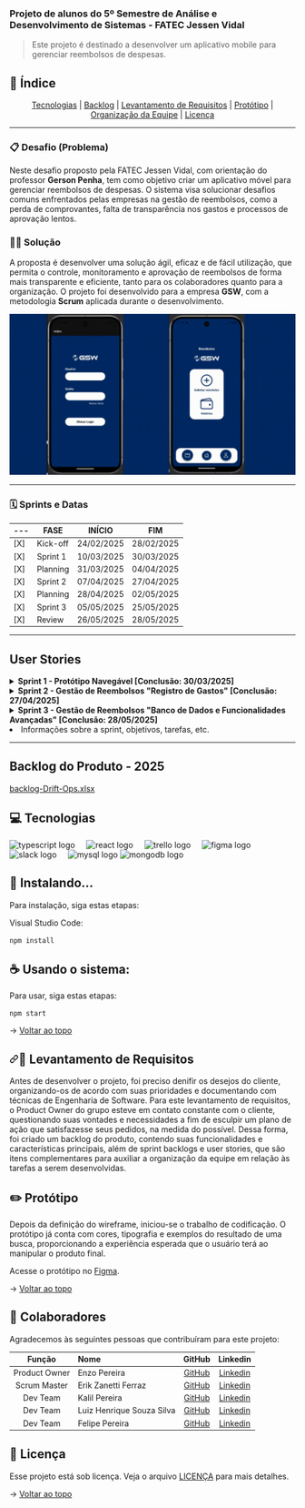 ### Projeto de alunos do 5º Semestre de Análise e Desenvolvimento de Sistemas - FATEC Jessen Vidal

> Este projeto é destinado a desenvolver um aplicativo mobile para gerenciar reembolsos de despesas.



## 📖 Índice 
</div>

<p align="center" dir="auto" name="topo">
    <a href="#tecnologias">Tecnologias</a> | 
    <a href="#backlog">Backlog</a> | 
    <a href="#levantamento">Levantamento de Requisitos</a> |  
    <a href="#prototipo">Protótipo</a> | 
    <a href="#org-equipe">Organização da Equipe</a> | 
    <a href="#licença">Licença</a>
</p>

---
### 📋 Desafio (Problema)

Neste desafio proposto pela FATEC Jessen Vidal, com orientação do professor **Gerson Penha**, tem como objetivo criar um aplicativo móvel para gerenciar reembolsos de despesas. O sistema visa solucionar desafios comuns enfrentados pelas empresas na gestão de reembolsos, como a perda de comprovantes, falta de transparência nos gastos e processos de aprovação lentos.

### 👨‍💻 Solução

A proposta é desenvolver uma solução ágil, eficaz e de fácil utilização, que permita o controle, monitoramento e aprovação de reembolsos de forma mais transparente e eficiente, tanto para os colaboradores quanto para a organização. O projeto foi desenvolvido para a empresa **GSW**, com a metodologia **Scrum** aplicada durante o desenvolvimento.

<img src="IMG/Gif GSW.gif"/>

---


### 🗓️ Sprints e Datas

| --- | FASE      | INÍCIO     | FIM        |
| --- | --------- | ---------- | ---------- |
| [X] | Kick-off  | 24/02/2025 | 28/02/2025 |
| [X] | Sprint 1  | 10/03/2025 | 30/03/2025 |
| [X] | Planning  | 31/03/2025 | 04/04/2025 |
| [X] | Sprint 2  | 07/04/2025 | 27/04/2025 |
| [X] | Planning  | 28/04/2025 | 02/05/2025 |
| [X] | Sprint 3  | 05/05/2025 | 25/05/2025 |
| [X] | Review    | 26/05/2025 | 28/05/2025 |

</div>

---


## User Stories

</div>

<details>
<summary><b>Sprint 1 - Protótipo Navegável [Conclusão: 30/03/2025]</span></b></summary>

| Rank | Prioridade | User Story | Estimativa | Sprint | Requisito do Parceiro | Critério de Aceitação | 
|------|------------|------------|------------|--------|-----------------------|------------------------|
| 1    | ALTA       | Eu, como usuário, desejo visualizar as telas principais do sistema. | 11 | 1 | RF3 | O sistema deve exibir as principais telas com navegação básica entre elas, permitindo fácil visualização de todos os componentes. |
| 2    | ALTA       | Eu, como usuário, desejo ter guias de acessos rápidos. | 12 | 1 | RF4 | As guias devem estar acessíveis a partir de qualquer tela, permitindo navegação ágil e prática para funcionalidades principais. |
| 3    | ALTA       | Eu, como colaborador acessando o app pelo celular, desejo visualizar meu perfil e consultar documentos da empresa. | 10 | 1 | RF7 | O perfil deve exibir informações pessoais e documentos essenciais de forma organizada e fácil de acessar. |
| 4    | MÉDIA      | Eu, como administrador, desejo cadastrar outros usuários (administradores ou colaboradores). | 20 | 2 | RF2 | A tela de cadastro de usuários deve permitir criar e atualizar perfis com diferentes níveis de permissão. |
</details>

<details>
  <summary><b>Sprint 2 - Gestão de Reembolsos "Registro de Gastos" [Conclusão: 27/04/2025]</b></summary>

  | Rank | Prioridade | User Story | Estimativa | Sprint | Requisito do Parceiro | Critério de Aceitação |
  |------|------------|------------|------------|--------|-----------------------|------------------------|
  | 5    | ALTA       | Eu, como funcionário, desejo registrar meus gastos com alimentação para reembolso. | 8  | 2 | RF3 | A tela deve permitir o funcionário registrar gastos com alimentação (ex: refeição, lanches) e associar a data e categoria de gasto. |
  | 6    | ALTA       | Eu, como funcionário, desejo registrar minha kilometragem para reembolso. | 8  | 2 | RF4 | A tela deve permitir o funcionário registrar a distância percorrida, com a data e o motivo da viagem (ex: viagem a trabalho). |
  | 7    | MÉDIA      | Eu, como administrador, desejo revisar e aprovar os gastos de alimentação e kilometragem dos funcionários. | 10 | 2 | RF5 | O administrador deve ser capaz de visualizar os pedidos de reembolso dos funcionários, incluindo alimentação e kilometragem, e aprovar ou rejeitar com base nos critérios de empresa. |
  | 8    | ALTA       | Eu, como funcionário, desejo visualizar o histórico de meus gastos e reembolsos aprovados. | 6  | 2 | RF6 | A tela deve exibir um histórico claro dos pedidos de reembolso feitos, com status de cada um (aprovado, pendente, reprovado) e os valores totais. |
  | 9    | ALTA       | Eu, como usuário, desejo receber notificações sobre o status dos meus pedidos de reembolso. | 5  | 2 | RF7 | O sistema deve enviar notificações por e-mail ou dentro do aplicativo, informando o status de aprovação ou rejeição dos pedidos de reembolso. |

</details>

<details>
  <summary><b>Sprint 3 - Gestão de Reembolsos "Banco de Dados e Funcionalidades Avançadas" [Conclusão: 28/05/2025]</b></summary>

  | Rank | Prioridade | User Story | Estimativa | Sprint | Requisito do Parceiro | Critério de Aceitação |
  |------|------------|------------|------------|--------|-----------------------|------------------------|
  | 5    | ALTA       | Eu, como funcionário, desejo registrar meus gastos com alimentação para reembolso. | 8  | 3 | RF3 | A tela deve permitir o funcionário registrar gastos com alimentação (ex: refeição, lanches) e associar a data e categoria de gasto. |
  | 6    | ALTA       | Eu, como funcionário, desejo registrar minha kilometragem para reembolso. | 8  | 3 | RF4 | A tela deve permitir o funcionário registrar a distância percorrida, com a data e o motivo da viagem (ex: viagem a trabalho). |
  | 7    | ALTA       | Eu, como administrador, desejo revisar e aprovar os gastos de alimentação e kilometragem dos funcionários. | 10 | 3 | RF5 | O administrador deve ser capaz de visualizar os pedidos de reembolso dos funcionários, incluindo alimentação e kilometragem, e aprovar ou rejeitar com base nos critérios de empresa. |
  | 8    | ALTA       | Eu, como funcionário, desejo visualizar o histórico de meus gastos e reembolsos aprovados. | 6  | 3 | RF6 | A tela deve exibir um histórico claro dos pedidos de reembolso feitos, com status de cada um (aprovado, pendente, reprovado) e os valores totais. |
  | 9    | ALTA       | Eu, como usuário, desejo receber notificações sobre o status dos meus pedidos de reembolso. | 5  | 3 | RF7 | O sistema deve enviar notificações por e-mail ou dentro do aplicativo, informando o status de aprovação ou rejeição dos pedidos de reembolso. |
  | 10   | ALTA       | Eu, como funcionário, desejo fazer upload das minhas notas fiscais de reembolso diretamente pela câmera do celular. | 8  | 3 | RF8 | A tela deve permitir o envio de fotos das notas fiscais por meio da câmera do celular, associando automaticamente à categoria de gasto correspondente. |
  | 11   | ALTA       | Eu, como administrador, desejo aprovar ou rejeitar os pedidos de reembolso em uma tela separada para web e mobile. | 10 | 3 | RF9 | O administrador deve ter uma interface de aprovação de reembolsos otimizada para web e mobile, com funcionalidade completa de visualização e decisão (aprovar/rejeitar). |
  | 12   | ALTA       | Eu, como usuário, desejo que todos os dados sejam armazenados corretamente em um banco de dados funcional. | 8  | 3 | RF10 | O sistema deve armazenar todos os dados dos gastos e reembolsos em um banco de dados seguro e funcional, garantindo integridade e fácil acesso às informações. |

</details>

<li>Informações sobre a sprint, objetivos, tarefas, etc.</li>

---

<!---

<details>
<summary><b>Sprint 2 - Acessos e Informações da Empresa [Conclusão: 27/04/2025]</span></b></summary>

| Rank | Prioridade | User Story | Estimativa | Sprint | Requisito do Parceiro | Critério de Aceitação |
|------|------------|------------|------------|--------|-----------------------|------------------------|
| 5    | MÉDIA      | Eu, como usuário, desejo uma interface inicial com informações da empresa e acessos rápidos. | 7 | 2 | RF4 | A interface inicial deve exibir informações relevantes da empresa e atalhos para áreas comuns, garantindo navegação rápida e prática. |
| 6    | MÉDIA      | Eu, como usuário, desejo cadastrar clientes e veículos. | 6 | 2 | RF1 | A tela de cadastro deve permitir entrada e atualização de informações de clientes e veículos, com validação dos dados inseridos. |
| 7    | MÉDIA      | Eu, como usuário, quero ter acesso ao controle de reuniões. | 7 | 2 | RF6 | A tela deve exibir a agenda de reuniões, permitindo visualização e criação de eventos, além de notificações de próximos encontros. |
| 8    | ALTA       | Eu, como usuário, desejo inserir perguntas na interface em linguagem natural para facilitar a interação. | 3 | 2 | RF2 | A interface deve permitir a inserção de perguntas de forma clara e responder com precisão em linguagem natural. |
</details>

### Sprint 3 - Funcionalidades de Informativos e Tutoriais [**Conclusão:** 10/11/2024]

| Rank | Prioridade | User Story | Estimativa | Sprint | Requisito do Parceiro | Critério de Aceitação |
|------|------------|------------|------------|--------|-----------------------|------------------------|
| 9    | MÉDIA      | Eu, como colaborador, desejo ver na área do usuário os informativos da empresa, horários, escalas e eventos. | 9 | 3 | RF4 | A área do usuário deve exibir informações completas sobre plantões, escalas e horários, além de eventos da empresa. |
| 10   | BAIXA      | Eu, como colaborador, desejo ver um tutorial de instruções sobre minha função nos informativos. | 8 | 3 | RF1 | A tela deve permitir acesso a tutoriais por função, com explicações passo a passo e exemplos visuais, como imagens e vídeos. |
| 11   | ALTA       | Eu, como usuário, desejo usar uma interface do usuário finalizada para ter uma experiência intuitiva e consistente. | 5 | 3 | RF2 | A interface deve estar completa, com navegação fluida e interativa, proporcionando uma experiência agradável e eficiente. |
| 12   | BAIXA      | Eu, como colaborador, gostaria de ver minhas tarefas pendentes e notificações na área inicial de perfil. | 6 | 3 | RF5 | A área inicial deve exibir todas as tarefas pendentes e notificações, com fácil acesso e atualização automática. |

<p align="center" dir="auto">→ <a href="#topo">Voltar ao topo</a></p>

---

### Sprint 4 - Gerenciamento de Usuários e Documentação [**Conclusão:** 01/12/2024]

| Rank | Prioridade | User Story | Estimativa | Sprint | Requisito do Parceiro | Critério de Aceitação |
|------|------------|------------|------------|--------|-----------------------|------------------------|
| 13   | BAIXA      | Eu, como administrador, preciso cadastrar os perfis de usuários e inserir documentos no perfil. | 2 | 4 | RNF1 | A interface de cadastro deve permitir inclusão e atualização de documentos nos perfis, com controle de acesso adequado. |
| 14   | BAIXA      | Eu, como administrador, preciso editar os informativos e tutoriais do aplicativo. | 1 | 4 | RNF2 | A área de edição deve permitir atualização dos conteúdos informativos e tutoriais, com salvamento automático e publicação instantânea. |
| 15   | BAIXA      | Eu, como colaborador, desejo um tutorial com instruções para as tarefas do dia a dia. | 8 | 4 | RF1 | O sistema deve exibir tutoriais detalhados, com explicações visuais, de fácil acesso e organizados por categorias de função. |
| 16   | BAIXA      | Eu, como administrador, preciso anexar um documento de Check-list para saída e retorno de veículos. | 7 | 4 | RNF2 | A interface deve permitir upload e visualização de Check-lists em um formato padronizado, com acesso restrito a usuários autorizados. |

<p align="center" dir="auto">→ <a href="#topo">Voltar ao topo</a></p>

---

### User Stories a serem planejadas

| Rank | Prioridade | User Story | Estimativa | Sprint | Requisito do Parceiro | Critério de Aceitação |
|------|------------|------------|------------|--------|-----------------------|------------------------|
| 17   | BAIXA      | Eu, como supervisor, preciso que todos os processos tenham um código para rastreio. | 4 | A definir | RF3 | Cada processo deve exibir um código único e histórico de etapas, incluindo prazos, responsáveis e tempos de conclusão. |
| 18   | MÉDIA      | Eu, como supervisor, preciso notificar o responsável por uma etapa do processo. | 3 | A definir | RF6 | O sistema deve enviar notificações automáticas aos responsáveis quando suas etapas forem requisitadas, com aviso de prazo. |
| 19   | BAIXA      | Eu, como administrador, desejo editar as informações dispostas no aplicativo. | 3 | A definir | RF5 | O sistema deve ter uma interface de edição de conteúdos que permita atualizar informações rapidamente. |
| 20   | MÉDIA      | Eu, como supervisor, preciso de valores e gráficos para análise de desempenho. | 5 | A definir | RF4 | A interface deve permitir visualização de gráficos de desempenho em tempo real, com opções de filtragem por região e departamento. |

<p align="center" dir="auto">→ <a href="#topo">Voltar ao topo</a></p>

---
-->


## Backlog do Produto - 2025
<span id="user-content-backlog">

[backlog-Drift-Ops.xlsx](https://github.com/user-attachments/files/17600139/backlog-Drift-Ops.xlsx)

## 💻 Tecnologias
<span id="user-content-tecnologias">

  <img src="https://cdn.jsdelivr.net/gh/devicons/devicon/icons/typescript/typescript-original.svg" height="40" alt="typescript logo"  />
  <img width="12" />
  <img src="https://cdn.jsdelivr.net/gh/devicons/devicon/icons/react/react-original-wordmark.svg" height="40" alt="react logo"  />
  <img width="12" />
  <img src="https://cdn.jsdelivr.net/gh/devicons/devicon/icons/trello/trello-original.svg" height="40" alt="trello logo"  />
  <img width="12" />
  <img src="https://cdn.jsdelivr.net/gh/devicons/devicon/icons/figma/figma-original.svg" height="40" alt="figma logo"  />
  <img width="12" />
  <img src="https://cdn.jsdelivr.net/gh/devicons/devicon/icons/slack/slack-original.svg" height="40" alt="slack logo"  />
  <img width="12" />
  <img src="https://cdn.jsdelivr.net/gh/devicons/devicon/icons/mysql/mysql-original-wordmark.svg" height="40" alt="mysql logo"  />
<img src="https://cdn.jsdelivr.net/gh/devicons/devicon/icons/mongodb/mongodb-original.svg" height="40" alt="mongodb logo"  />

</div>

###

<!--## 💻 Pré-requisitos

Antes de começar, verifique se você atendeu aos seguintes requisitos:

- Você instalou a versão mais recente de `<linguagem / dependência / requeridos>`
- Você tem uma máquina Windows / Linux / Mac.
- Você leu `<guia / link / documentação_relacionada_ao_projeto>`. -->

## 🚀 Instalando...

Para instalação, siga estas etapas:

Visual Studio Code:

```
npm install
```

## ☕ Usando o sistema:

Para usar, siga estas etapas:

```
npm start
```

<!-- Adicione comandos de execução e exemplos que você acha que os usuários acharão úteis. Forneça uma referência de opções para pontos de bônus! -->
<p dir="auto">→ <a href="#topo">Voltar ao topo</a></p>
<span id="user-content-levantamento">
<h2 align="left" dir="auto"><a id="user-content-pencil-levantamento-de-requisitos" class="anchor" aria-hidden="true" href="#pencil-levantamento-de-requisitos"><svg class="octicon octicon-link" viewBox="0 0 16 16" version="1.1" width="16" height="16" aria-hidden="true"><path fill-rule="evenodd" d="M7.775 3.275a.75.75 0 001.06 1.06l1.25-1.25a2 2 0 112.83 2.83l-2.5 2.5a2 2 0 01-2.83 0 .75.75 0 00-1.06 1.06 3.5 3.5 0 004.95 0l2.5-2.5a3.5 3.5 0 00-4.95-4.95l-1.25 1.25zm-4.69 9.64a2 2 0 010-2.83l2.5-2.5a2 2 0 012.83 0 .75.75 0 001.06-1.06 3.5 3.5 0 00-4.95 0l-2.5 2.5a3.5 3.5 0 004.95 4.95l1.25-1.25a.75.75 0 00-1.06-1.06l-1.25 1.25a2 2 0 01-2.83 0z"></path></svg></a><g-emoji class="g-emoji" alias="memo" fallback-src="https://github.githubassets.com/images/icons/emoji/unicode/1f4dd.png">📝</g-emoji> Levantamento de Requisitos</h2>
<p dir="auto">Antes de desenvolver o projeto, foi preciso denifir os desejos do cliente, organizando-os de acordo com suas prioridades e documentando com técnicas de Engenharia de Software. Para este levantamento de requisitos, o Product Owner do grupo esteve em contato constante com o cliente, questionando suas vontades e necessidades a fim de esculpir um plano de ação que satisfazesse seus pedidos, na medida do possível. Dessa forma, foi criado um backlog do produto, contendo suas funcionalidades e características principais, além de sprint backlogs e user stories, que são itens complementares para auxiliar a organização da equipe em relação às tarefas a serem desenvolvidas.</p>


## ✏️ Protótipo
<span id="user-content-prototipo">
<p dir="auto">Depois da definição do wireframe, iniciou-se o trabalho de codificação. O protótipo já conta com cores, tipografia e exemplos do resultado de uma busca, proporcionando a experiência esperada que o usuário terá ao manipular o produto final.</p>

Acesse o protótipo no [Figma](https://www.figma.com/design/gIANFxS9JvAvbYGF5Lwd6S/Untitled?node-id=0-1&p=f).

→ [Voltar ao topo](#topo)



## 🤝 Colaboradores
<span id="user-content-org-equipe">

Agradecemos às seguintes pessoas que contribuíram para este projeto:

|    Função    | Nome                       |                     GitHub                       |                    Linkedin                    |
| :----------: | :-----------------------   | :--------------------------------------------:   | :--------------------------------------------: |
| Product Owner | Enzo Pereira              |    [GitHub](https://github.com/Enzopereira01)    | [Linkedin](https://www.linkedin.com/in/erik-zanetti-ferraz-09895a180/) |
| Scrum Master  | Erik Zanetti Ferraz       |    [GitHub](https://github.com/ErikZFerraz)     | [Linkedin](https://www.linkedin.com/in/erik-zanetti-ferraz-09895a180/) |
|   Dev Team    | Kalil Pereira             |    [GitHub](https://github.com/kalil004)        | [Linkedin](https://www.linkedin.com/in/erik-zanetti-ferraz-09895a180/) |
|   Dev Team    | Luiz Henrique Souza Silva |    [GitHub](https://github.com/LuizHenrique435) | [Linkedin](https://www.linkedin.com/in/luiz-henrique-souza-silva-7b24a9279/)|
|   Dev Team    | Felipe Pereira            |    [GitHub](https://github.com/felipereira10)   | [Linkedin](https://www.linkedin.com/in/felipe-pereira-638370172/)|

## 📝 Licença
<span id="user-content-licença">

Esse projeto está sob licença. Veja o arquivo [LICENÇA](LICENSE.md) para mais detalhes.


<!-- MARKDOWN LINKS & IMAGES -->
<!-- https://www.markdownguide.org/basic-syntax/#reference-style-links -->
[linkedin-shield]: https://img.shields.io/badge/-LinkedIn-black.svg?style=for-the-badge&logo=linkedin&colorB=555
[linkedin-url]: https://linkedin.com/in/othneildrew
<!--[mysql-shield]: 
[mysql-url]: https://www.mysql.com/ -->
[React.js]: https://img.shields.io/badge/React-20232A?style=for-the-badge&logo=react&logoColor=61DAFB
[React-url]: https://reactjs.org/
[Bootstrap.com]: https://img.shields.io/badge/Bootstrap-563D7C?style=for-the-badge&logo=bootstrap&logoColor=white
[Bootstrap-url]: https://getbootstrap.com

</div>

<p align="left" dir="auto">→ <a href="#topo">Voltar ao topo</a></p>
